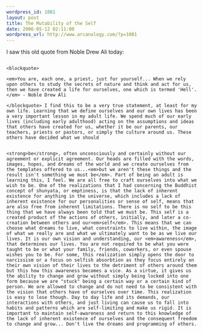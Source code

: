 ```yaml
--- 
wordpress_id: 1081
layout: post
title: The Mutability of the Self
date: 2006-05-12 02:11:00
wordpress_url: http://www.arcanology.com/?p=1081
---
```

I saw this old quote from Noble Drew Ali today: 
                                                                                                                                                                                                                                                                                                                                                                                                                                                                                                                                                                                                                                                                                                                                                                                            
                                                                                                                                                                                                                                                                                                                                                                                                                                                                                                                                                                                                                                                                                                                                                                                            <blockquote>
                                                                                                                                                                                                                                                                                                                                                                                                                                                                                                                                                                                                                                                                                                                                                                                              <em>You are, each one, a priest, just for yourself... When we rely upon others to study the secrets of nature and think and act for us, then we have created a life for ourselves, one which is termed 'Hell'.</em> - Noble Drew Ali
                                                                                                                                                                                                                                                                                                                                                                                                                                                                                                                                                                                                                                                                                                                                                                                            </blockquote> I find this to be a very true statement, at least for my own life. Learning that we define ourselves and our own lives has been a very important lesson in my adult life. We spend much of our early lives (including early adulthood) acting on the assumptions and ideas that others have created for us, whether it be our parents, our teachers, priests or pastors, or simply the culture around us. These others have decided what we should 
                                                                                                                                                                                                                                                                                                                                                                                                                                                                                                                                                                                                                                                                                                                                                                                            
                                                                                                                                                                                                                                                                                                                                                                                                                                                                                                                                                                                                                                                                                                                                                                                            <strong>be</strong>, often unconsciously and certainly without our agreement or explicit agreement. Our heads are filled with the words, images, hopes, and dreams of the world and we create ourselves from the templates offered to us...<em>but we aren't these things and the result isn't something we must be</em>. Part of being an adult is learning this, I feel. We are all free to craft ourselves into what we wish to be. One of the realizations that I had concerning the Buddhist concept of shunyata, or emptiness, is that the lack of inherent existence for anything in the universe, which includes a lack of inherent existence for our personalities or sense of self, means that are also free from inherent limitations. There is no self to be this thing that we have always been told that we must be. This self is a created product of the actions of others, initially, and later a co-creation between others and our<em>self</em>. This means that we can choose what dreams to live, what constraints to live within, the image of what we really are and what we ultimately want to be as we live our lives. It is our own vision and understanding, our <em>awareness</em>, that determines our lives. You are not required to be what you were taught to be or what your family, friends, coworkers, or even spouse wishes you to be. For some, this realization simply opens the door to narcissism or a focus on selfish absorbtion as they focus entirely on their own vision of their lives to the detriment of others around them but this how this awareness becomes a vice. As a virtue, it gives us the ability to change and grow without simply being locked into one form because we are "stuck" being a certain way or a certain kind of person. We are allowed to change and do not need to be consistent with the vision that others have of ourselves over time. This realization is easy to lose though. Day to day life and its demands, our interactions with others, and just living can cause us to fall into habits and patterns which are self-limiting and make us rigid. It is important to maintain self-awareness and return to this knowledge of the lack of inherent existence of ourselves and the consequent freedom to change and grow... Don't live the dreams and programming of others.